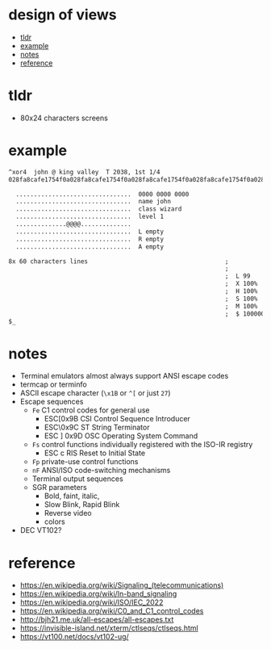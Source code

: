 # design of views

- [tldr](#tldr)
- [example](#example)
- [notes](#notes)
- [reference](#reference)

# tldr

- 80x24 characters screens

# example

```txt
^xor4  john @ king valley  T 2038, 1st 1/4 
028fa8cafe1754f0a028fa8cafe1754f0a028fa8cafe1754f0a028fa8cafe1754f0a028fa8cafe17

  ................................  0000 0000 0000
  ................................  name john
  ................................  class wizard
  ................................  level 1
  ..............@@@@..............
  ................................  L empty
  ................................  R empty
  ................................  A empty

8x 60 characters lines                                      ;
                                                            ;
                                                            ;  L 99
                                                            ;  X 100%
                                                            ;  H 100%
                                                            ;  S 100%
                                                            ;  M 100%
                                                            ;  $ 100000000
$_
```

# notes

- Terminal emulators almost always support ANSI escape codes
- termcap or terminfo
- ASCII escape character (`\x1B` or `^[` or just `27`)
- Escape sequences
  - `Fe` C1 control codes for general use
    - ESC[0x9B  CSI  Control Sequence Introducer
    - ESC\0x9C  ST  String Terminator
    - ESC ]	0x9D	OSC	Operating System Command
  - `Fs` control functions individually registered with the ISO-IR registry
    - ESC c	RIS	Reset to Initial State
  - `Fp` private-use control functions
  - `nF` ANSI/ISO code-switching mechanisms
  - Terminal output sequences
  - SGR parameters
    - Bold, faint, italic, 
    - Slow Blink, Rapid Blink
    - Reverse video
    - colors
- DEC VT102?

# reference

- https://en.wikipedia.org/wiki/Signaling_(telecommunications)
- https://en.wikipedia.org/wiki/In-band_signaling
- https://en.wikipedia.org/wiki/ISO/IEC_2022
- https://en.wikipedia.org/wiki/C0_and_C1_control_codes
- http://bjh21.me.uk/all-escapes/all-escapes.txt
- https://invisible-island.net/xterm/ctlseqs/ctlseqs.html
- https://vt100.net/docs/vt102-ug/
